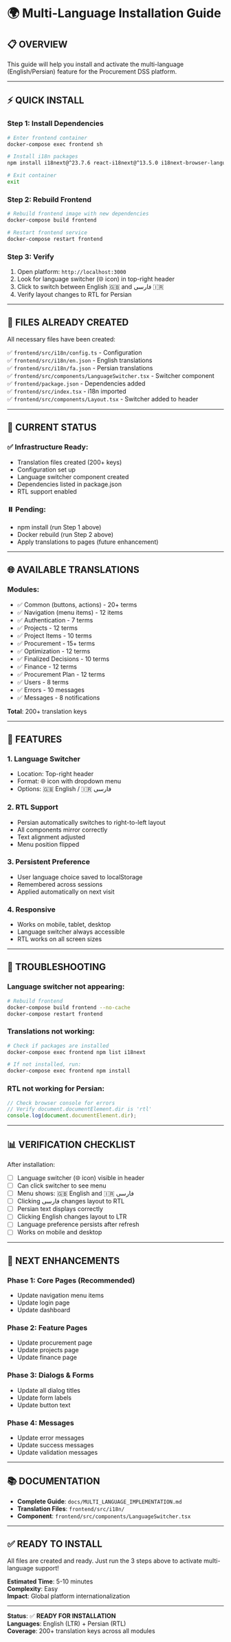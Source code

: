 # 🌍 Multi-Language Installation Guide

## 📋 **OVERVIEW**

This guide will help you install and activate the multi-language (English/Persian) feature for the Procurement DSS platform.

---

## ⚡ **QUICK INSTALL**

### **Step 1: Install Dependencies**

```bash
# Enter frontend container
docker-compose exec frontend sh

# Install i18n packages
npm install i18next@^23.7.6 react-i18next@^13.5.0 i18next-browser-languagedetector@^7.2.0

# Exit container
exit
```

### **Step 2: Rebuild Frontend**

```bash
# Rebuild frontend image with new dependencies
docker-compose build frontend

# Restart frontend service
docker-compose restart frontend
```

### **Step 3: Verify**

1. Open platform: `http://localhost:3000`
2. Look for language switcher (🌐 icon) in top-right header
3. Click to switch between English 🇬🇧 and فارسی 🇮🇷
4. Verify layout changes to RTL for Persian

---

## 📁 **FILES ALREADY CREATED**

All necessary files have been created:

✅ `frontend/src/i18n/config.ts` - Configuration  
✅ `frontend/src/i18n/en.json` - English translations  
✅ `frontend/src/i18n/fa.json` - Persian translations  
✅ `frontend/src/components/LanguageSwitcher.tsx` - Switcher component  
✅ `frontend/package.json` - Dependencies added  
✅ `frontend/src/index.tsx` - i18n imported  
✅ `frontend/src/components/Layout.tsx` - Switcher added to header

---

## 🎯 **CURRENT STATUS**

### **✅ Infrastructure Ready:**
- Translation files created (200+ keys)
- Configuration set up
- Language switcher component created
- Dependencies listed in package.json
- RTL support enabled

### **⏸️ Pending:**
- npm install (run Step 1 above)
- Docker rebuild (run Step 2 above)
- Apply translations to pages (future enhancement)

---

## 🌐 **AVAILABLE TRANSLATIONS**

### **Modules:**
- ✅ Common (buttons, actions) - 20+ terms
- ✅ Navigation (menu items) - 12 items
- ✅ Authentication - 7 terms
- ✅ Projects - 12 terms
- ✅ Project Items - 10 terms
- ✅ Procurement - 15+ terms
- ✅ Optimization - 12 terms
- ✅ Finalized Decisions - 10 terms
- ✅ Finance - 12 terms
- ✅ Procurement Plan - 12 terms
- ✅ Users - 8 terms
- ✅ Errors - 10 messages
- ✅ Messages - 8 notifications

**Total**: 200+ translation keys

---

## 🎨 **FEATURES**

### **1. Language Switcher**
- Location: Top-right header
- Format: 🌐 icon with dropdown menu
- Options: 🇬🇧 English / 🇮🇷 فارسی

### **2. RTL Support**
- Persian automatically switches to right-to-left layout
- All components mirror correctly
- Text alignment adjusted
- Menu position flipped

### **3. Persistent Preference**
- User language choice saved to localStorage
- Remembered across sessions
- Applied automatically on next visit

### **4. Responsive**
- Works on mobile, tablet, desktop
- Language switcher always accessible
- RTL works on all screen sizes

---

## 🔧 **TROUBLESHOOTING**

### **Language switcher not appearing:**
```bash
# Rebuild frontend
docker-compose build frontend --no-cache
docker-compose restart frontend
```

### **Translations not working:**
```bash
# Check if packages are installed
docker-compose exec frontend npm list i18next

# If not installed, run:
docker-compose exec frontend npm install
```

### **RTL not working for Persian:**
```javascript
// Check browser console for errors
// Verify document.documentElement.dir is 'rtl'
console.log(document.documentElement.dir);
```

---

## 📊 **VERIFICATION CHECKLIST**

After installation:

- [ ] Language switcher (🌐 icon) visible in header
- [ ] Can click switcher to see menu
- [ ] Menu shows: 🇬🇧 English and 🇮🇷 فارسی
- [ ] Clicking فارسی changes layout to RTL
- [ ] Persian text displays correctly
- [ ] Clicking English changes layout to LTR
- [ ] Language preference persists after refresh
- [ ] Works on mobile and desktop

---

## 🎯 **NEXT ENHANCEMENTS**

### **Phase 1: Core Pages** (Recommended)
- Update navigation menu items
- Update login page
- Update dashboard

### **Phase 2: Feature Pages**
- Update procurement page
- Update projects page
- Update finance page

### **Phase 3: Dialogs & Forms**
- Update all dialog titles
- Update form labels
- Update button text

### **Phase 4: Messages**
- Update error messages
- Update success messages
- Update validation messages

---

## 📚 **DOCUMENTATION**

- **Complete Guide**: `docs/MULTI_LANGUAGE_IMPLEMENTATION.md`
- **Translation Files**: `frontend/src/i18n/`
- **Component**: `frontend/src/components/LanguageSwitcher.tsx`

---

## ✅ **READY TO INSTALL**

All files are created and ready. Just run the 3 steps above to activate multi-language support!

**Estimated Time**: 5-10 minutes  
**Complexity**: Easy  
**Impact**: Global platform internationalization

---

**Status**: ✅ **READY FOR INSTALLATION**  
**Languages**: English (LTR) + Persian (RTL)  
**Coverage**: 200+ translation keys across all modules
